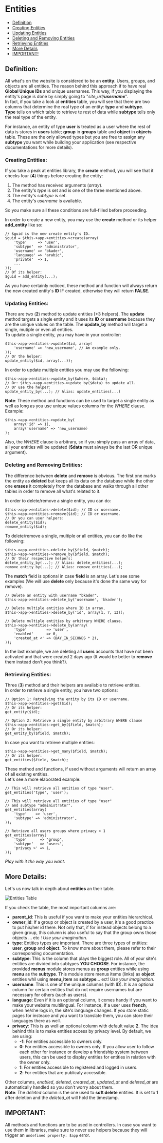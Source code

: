 
# Entities

* [Definition](#markdown-header-definition)  
* [Creating Entities](#markdown-header-creating-entities)
* [Updating Entities](#markdown-header-updating-entities)
* [Deleting and Removing Entities](#markdown-header-deleting-and-removing-entities)
* [Retrieving Entities](#markdown-header-retrieving-entities)
* [More Details](#markdown-header-more-details)
* [IMPORTANT!](#markdown-header-important)  

## Definition:
All what's on the website is considered to be an **entity**. Users, groups, and objects are all entities. The reason behind this approach if to have real **Global Unique IDs** and unique usernames. This way, if you displaying the entity's page is done by simply going to "*site_url/__username__*".  
In fact, if you take a look at **entities** table, you will see that there are two columns that determine the real type of an entity: **type** and **subtype**.  
**Type** tells on which table to retrieve te rest of data while **subtype** tells only the real type of the entity.  

For instance, an entity of type **user** is treated as a user where the rest of data is stores in **users** table; **group** in **groups** table and **object** in **objects** table. These are the only allowed types but you are free to assign any **subtype** you want while building your application (see respective documentations for more details).

### Creating Entities:
If you take a peak at entities library, the **create** method, you will see that it checks four (**4**) things before creating the entity:  
1. The method has received arguments (*array*).
2. The entity's *type* is set and is one of the three mentioned above.
3. The entity's *subtype* is set.
4. The entity's *username* is available.

So you make sure all these conditions are full-filled before proceeding.  

In order to create a new entity, you may use the **create** method or its helper **add_entity** like so:  

    // $guid is the new create entity's ID.
    $guid = $this->app->entities->create(array(
	    'type'     => 'user',
	    'subtype'  => 'administrator',
	    'username' => 'bkader',
	    'language' => 'arabic',
	    'private'  => 1,
	    ...
    ));
    // Of its helper:
    $guid = add_entity(...);
As you have certainly noticed, these method and function will always return the new created entity's **ID** IF created, otherwise they will return **FALSE**.

### Updating Entities:
There are two (**2**) method to update entities (+3 helpers). The **update** method targets a single entity and it uses its **ID** or **username** because they are the unique values on the table. The **update_by** method will target a single, mutiple or even all entities.  
To update a single entity, you may have in your controller:  

    $this->app->entities->update($id, array(
	    'username' => 'new_username', // An example only.
    ));
    // Or the helper:
    update_entity($id, array(...));
In order to update multiple entities you may use the following:   

    $this->app->entities->update_by($where, $data);
    // Or: $this->app->entities->update_by($data) to update all.
    // Or use the helper:
    update_entity_by(...); // Alias: update_entities(...)
**Note**: These method and functions can be used to target a single entity as well as long as you use unique values columns for the *WHERE* clause. Example:

    $this->app->entities->update_by(
	    array('id' => 1), 
	    array('username' => 'new_username)
    );
Also, the *WHERE* clause is arbitrary, so if you simply pass an array of data, all your entities will be updated (**$data** must always be the last OR unique argument).

### Deleting and Removing Entities:
The difference between **delete** and **remove** is obvious. The first one marks the entity as **deleted** but keeps all its data on the database while the other one **erases** it completely from the database and walks through all other tables in order to remove all what's related to it.  

In order to delete/remove a single entity, you can do:  

    $this->app->entities->delete($id); // ID or username.
    $this->app->entities->remove($id); // ID or username.
    // Or you can user helpers:
    delete_entity($id);
    remove_entity($id);
To delete/remove a single, multiple or all entities, you can do like the following:  

    $this->app->entities->delete_by($field, $match);
    $this->app->entities->remove_by($field, $match);
    // Or their respective helpers:
    delete_entity_by(...); // Alias: delete_entities(...);
    remove_entity_by(...); // Alias: remove_entities(...);
The **match** field is optional in case **field** is an array. Let's see some examples (We will use **delete** only because it's done the same way for remove).  

    // Delete an entity with username "bkader".
    $this->app->entities->delete_by('username', 'bkader');

    // Delete multiple entities where ID in array.
    $this->app->entities->delete_by('id', array(1, 7, 13));

    // Delete multiple entities by arbitrary WHERE clause.
    $this->app->entities->delete_by(array(
	    'type'         => 'user',
	    'enabled'      => 0,
	    'created_at <' => (DAY_IN_SECONDS * 2),
    ));
In the last example, we are deleting all **users** accounts that have not been activated and that were created 2 days ago (It would be better to **remove** them instead don't you think?).

### Retrieving Entities:
Three (**3**) method and their helpers are available to retrieve entities.  
In order to retrieve a single entity, you have two options:

    // Option 1: Retreiving the entity by its ID or username.
    $this->app->entities->get($id);
    // Or its helper:
    get_entity($id);

    // Option 2: Retrieve a single entity by arbitrary WHERE clause
    $this->app->entities->get_by($field, $match);
    // Or its helper:
    get_entity_by($field, $match);
In case you want to retrieve multiple entities:  

    $this->app->entities->get_many($field, $match);
    // Or its helper:
    get_entities($field, $match);
These method and functions, if used without arguments will return an array of all existing entities.  
Let's see a more elaborated example:  

    // This will retrieve all entities of type "user".
    get_entities('type', 'user');

    // This will retrieve all entities of type "user"
    // and subtype "administrator".
    get_entities(array(
	    'type'    => 'user',
	    'subtype' => 'administrator',
    ));

    // Retrieve all users groups where privacy > 1
    get_entities(array(
	    'type'      => 'group',
	    'subtype'   => 'users',
	    'privacy >' => 1,
    ));
*Play with it the way you want*.

## More Details:
Let's us now talk in depth about **entities** an their table.  

![Entities Table](table_entities.png)  

If you check the table, the most important columns are:  

- __parent_id__: This is useful if you want to make your entities hierarchical.
- __owner_id__: If a group or object is created by a user, it's a good practice to put his/her id there. Not only that, if for instead objects belong to a given group, this column is also useful to say that the group owns those objects ... etc ! *Use your imagination*.
- __type__: Entities types are important. There are three types of entities: **user**, **group** and **object**. To know more about them, please refer to their corresponding documentation.
- __subtype__: This is the column that plays the biggest role. All of your site's entities are divided into subtypes **YOU CHOOSE**. For instance, the provided **menus** module stores menus as **group** entities while using **menu** as the **subtype**. This module store menus items (links) as **object** entities whil using **menu_item** as **subtype**... ect! *Use your imagination*.
- __username__: This is one of the unique columns (with ID). It is an optional column for certain entities that do not require usernames but are necessary for others (such as users).
- __language__: Even if it is an optional column, it comes handy if you want to make your website multilingual. For instance, if a user uses **french**, when he/she logs in, the site's language changes. If you store static pages for insteace and you want to translate them, you can store their languages there as well.
- __privacy__: This is as well an optional column with default value **2**. The idea behind this is to make entities access by privacy level. By default, we are using:
	- __-1__: For entities accessible to owners only.
	- __0__: For entities accessible to owners only. If you allow user to follow each other for instance or develop a friendship system between users, this can be used to display entities for entities in relation with the owner only.
	- __1__: For entities accessible to registered and logged in users.
	- __2__: For entities that are publicaly accessible.

Other columns, *enabled*, *deleted*, *created_at*, *updated_at* and *deleted_at* are automatically handled so you don't worry about them.  
**Note**: The *deleted* column is the one used to **soft delete** entities. It is set to **1** after deletion and the *deleted_at* will hold the timestamp.

## IMPORTANT:
All methods and functions are to be used in controllers. In case you want to use them in libraries, make sure to never use helpers because they will trigger an `undefined property: $app` error.

